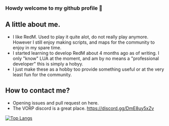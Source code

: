 ### Howdy welcome to my github profile 👋

## A little about me.
- I like RedM. Used to play it quite alot, do not really play anymore. However I still enjoy making scripts, and maps for the community to enjoy in my spare time.
- I started learning to develop RedM about 4 months ago as of writing. I only "know" LUA at the moment, and am by no means a "professional developer" this is simply a hobyy.
- I just make these as a hobby too provide something useful or at the very least fun for the community.

## How to contact me?
- Opening issues and pull request on here.
- The VORP discord is a great place. https://discord.gg/DmE8uy5xZv

[![Top Langs](https://github-readme-stats-git-masterrstaa-rickstaa.vercel.app/api/top-langs/?username=jakeyboi1)](https://github.com/jakeyboi1/github-readme-stats)
